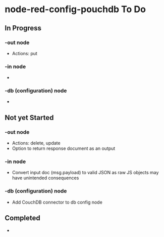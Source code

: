 # node-red-config-pouchdb To Do

## In Progress

### -out node

* Actions: put

### -in node

* 

### -db (configuration) node

* 


## Not yet Started

### -out node

* Actions: delete, update
* Option to return response document as an output

### -in node

* Convert input doc (msg.payload) to valid JSON as raw JS objects may have unintended consequences

### -db (configuration) node

* Add CouchDB connector to db config node



## Completed

* 